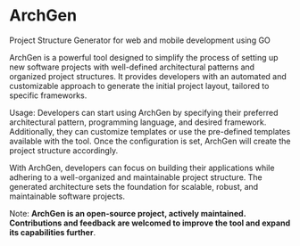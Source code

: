 # ArchGen
Project Structure Generator for web and mobile development using GO


ArchGen is a powerful tool designed to simplify the process of setting up new software projects with well-defined architectural patterns and organized project structures. It provides developers with an automated and customizable approach to generate the initial project layout, tailored to specific frameworks.


Usage:
Developers can start using ArchGen by specifying their preferred architectural pattern, programming language, and desired framework. Additionally, they can customize templates or use the pre-defined templates available with the tool. Once the configuration is set, ArchGen will create the project structure accordingly.

With ArchGen, developers can focus on building their applications while adhering to a well-organized and maintainable project structure. The generated architecture sets the foundation for scalable, robust, and maintainable software projects.

Note: **ArchGen is an open-source project, actively maintained. Contributions and feedback are welcomed to improve the tool and expand its capabilities further**.

